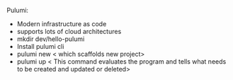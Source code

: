 Pulumi:
- Modern infrastructure as code
- supports lots of cloud architectures
- mkdir dev/hello-pulumi
- Install pulumi cli
- pulumi new < which scaffolds new project>
- pulumi up <initial deployment> < This command evaluates the program and tells what needs to be created and updated or deleted>